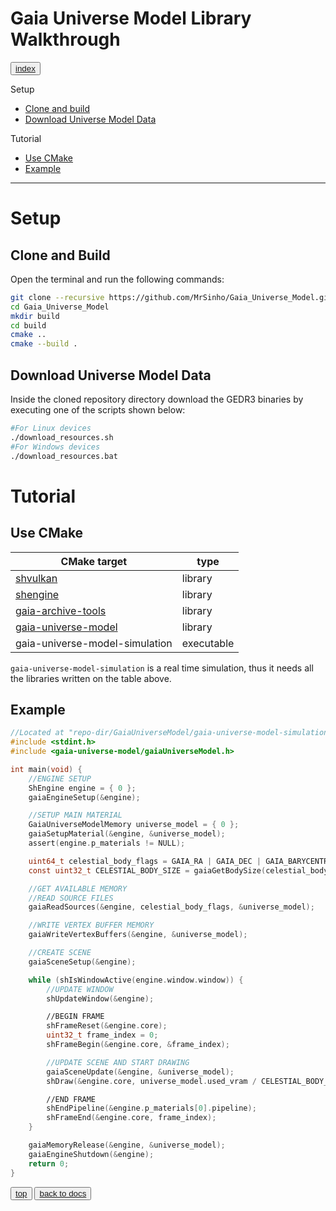 # Gaia Universe Model Library Walkthrough

<button class="btn">[index](./index)</button>

Setup
* [Clone and build](#clone-and-build)
* [Download Universe Model Data](#download-universe-model-data)

Tutorial
* [Use CMake](#use-cmake)
* [Example](#example)

---

# Setup

## Clone and Build

Open the terminal and run the following commands:
```bash
git clone --recursive https://github.com/MrSinho/Gaia_Universe_Model.git
cd Gaia_Universe_Model
mkdir build
cd build
cmake ..
cmake --build .
```

## Download Universe Model Data

Inside the cloned repository directory download the GEDR3 binaries by executing one of the scripts shown below: 
```bash
#For Linux devices
./download_resources.sh
#For Windows devices
./download_resources.bat
```

# Tutorial

## Use CMake

| CMake target                                           | type       |
|--------------------------------------------------------|------------|
| [shvulkan](../ShVulkan/index)                       | library    |
| [shengine](../ShEngine/index)                       | library    |
| [gaia-archive-tools](../Gaia_Archive_Tools/index)   | library    |
| [gaia-universe-model](../Gaia_Universe_Model/index) | library    |
| gaia-universe-model-simulation                         | executable |

`gaia-universe-model-simulation` is a real time simulation, thus it needs all the libraries written on the table above.

## Example
```c
//Located at "repo-dir/GaiaUniverseModel/gaia-universe-model-simulation/src/main.c"
#include <stdint.h>
#include <gaia-universe-model/gaiaUniverseModel.h>

int main(void) {
	//ENGINE SETUP
	ShEngine engine = { 0 };
	gaiaEngineSetup(&engine);

	//SETUP MAIN MATERIAL
	GaiaUniverseModelMemory universe_model = { 0 };
	gaiaSetupMaterial(&engine, &universe_model);
	assert(engine.p_materials != NULL);

	uint64_t celestial_body_flags = GAIA_RA | GAIA_DEC | GAIA_BARYCENTRIC_DISTANCE | GAIA_TEFF;
	const uint32_t CELESTIAL_BODY_SIZE = gaiaGetBodySize(celestial_body_flags);

	//GET AVAILABLE MEMORY
	//READ SOURCE FILES
	gaiaReadSources(&engine, celestial_body_flags, &universe_model);

	//WRITE VERTEX BUFFER MEMORY
	gaiaWriteVertexBuffers(&engine, &universe_model);

	//CREATE SCENE
	gaiaSceneSetup(&engine);

	while (shIsWindowActive(engine.window.window)) {
		//UPDATE WINDOW
		shUpdateWindow(&engine);

		//BEGIN FRAME
		shFrameReset(&engine.core);
		uint32_t frame_index = 0;
		shFrameBegin(&engine.core, &frame_index);

		//UPDATE SCENE AND START DRAWING
		gaiaSceneUpdate(&engine, &universe_model);
		shDraw(&engine.core, universe_model.used_vram / CELESTIAL_BODY_SIZE);

		//END FRAME
		shEndPipeline(&engine.p_materials[0].pipeline);
		shFrameEnd(&engine.core, frame_index);
	}

	gaiaMemoryRelease(&engine, &universe_model);
	gaiaEngineShutdown(&engine);
	return 0;
}
```

<button class="btn">[top](#gaia-universe-model-library-walkthrough)</button>
<button class="btn">[back to docs](./index.md)</button>
